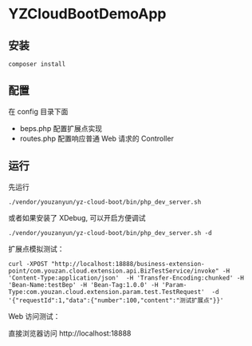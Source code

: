 # YZCloudBootDemoApp

## 安装

`composer install`

## 配置

在 config 目录下面

* beps.php 配置扩展点实现
* routes.php 配置响应普通 Web 请求的 Controller

## 运行

先运行

`./vendor/youzanyun/yz-cloud-boot/bin/php_dev_server.sh`

或者如果安装了 XDebug, 可以开启方便调试

`./vendor/youzanyun/yz-cloud-boot/bin/php_dev_server.sh -d`

扩展点模拟测试：

`curl -XPOST "http://localhost:18888/business-extension-point/com.youzan.cloud.extension.api.BizTestService/invoke" -H 'Content-Type:application/json'  -H 'Transfer-Encoding:chunked' -H 'Bean-Name:testBep' -H 'Bean-Tag:1.0.0' -H 'Param-Type:com.youzan.cloud.extension.param.test.TestRequest'  -d '{"requestId":1,"data":{"number":100,"content":"测试扩展点"}}'`

Web 访问测试：

直接浏览器访问 http://localhost:18888
